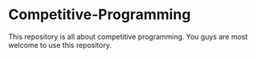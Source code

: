 # Competitive-Programming
This repository is all about competitive programming. You guys are most welcome to use this repository.
